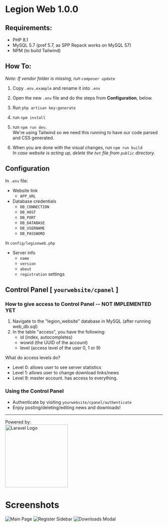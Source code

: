 # Legion Web 1.0.0

## Requirements:
- PHP 8.1
- MySQL 5.7 (pref 5.7, as SPP Repack works on MySQL 57)
- NPM (to build Tailwind)

## How To:
*Note: If vendor folder is missing, run `composer update`*

1. Copy `.env.example` and rename it into `.env`
2. Open the new `.env` file and do the steps from **Configuration**, below.
3. Run `php artisan key:generate`
4. run `npm install`
5. run `npm run dev`.  
We're using Tailwind so we need this running to have our code parsed and CSS generated.

3. When you are done with the visual changes, run `npm run build`  
*In case website is acting up, delete the `hot` file from `public` directory.*

## Configuration
In `.env` file:
- Website link 
    - `APP_URL`
- Database credentials 
    - `DB_CONNECTION`
    - `DB_HOST`
    - `DB_PORT`
    - `DB_DATABASE`
    - `DB_USERNAME`
    - `DB_PASSWORD`

In `config/legionweb.php`
- Server info
    - `name`
    - `version`
    - `about`
    - `registration` settings
## Control Panel [ `yourwebsite/cpanel` ]



### How to give access to Control Panel -- NOT IMPLEMENTED YET

1. Navigate to the "legion_website" database in MySQL (after running web_db.sql)
2. In the table "access", you have the following:
    - id (index, autocompletes)
    - wowid (the UUID of the account)
    - level (access level of the user 0, 1 or 9)

What do access levels do?  
- Level 0: allows user to see server statistics
- Level 1: allows user to change download links/news
- Level 9: master account. has access to everything.

### Using the Control Panel

* Authenticate by visiting `yourwebsite/cpanel/authenticate`
* Enjoy posting/deleting/editing news and downloads!

----
<p>Powered by: <br> <a href="https://laravel.com" target="_blank"><img src="https://raw.githubusercontent.com/laravel/art/master/logo-lockup/5%20SVG/2%20CMYK/1%20Full%20Color/laravel-logolockup-cmyk-red.svg" width="200" alt="Laravel Logo"></a></p>


# Screenshots
![Main Page](https://i.imgur.com/0A2lrLK.png)
![Register Sidebar](https://i.imgur.com/axXjy03.png)
![Downloads Modal](https://i.imgur.com/5ZuEdYx.png)

